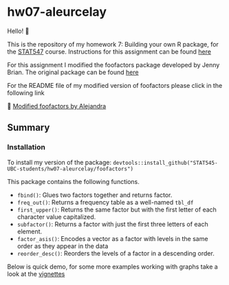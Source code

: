 # hw07-aleurcelay 

Hello! :raising_hand:

This is the repository of my homework 7: Building your own R package, for the [STAT547](http://stat545.com) course.
Instructions for this assignment can be found [here](http://stat545.com/Classroom/assignments/hw07/hw07.html)


For this assignment I modified the foofactors package developed by Jenny Brian. 
The original package can be found [here](https://github.com/jennybc/foofactors) 

For the README file of my modified version of foofactors please click in the following link

:star2: [Modified foofactors by Alejandra](/foofactors/README.md)

## Summary

### Installation

To install my version of the package:
`devtools::install_github("STAT545-UBC-students/hw07-aleurcelay/foofactors")`

This package contains the following functions.

* `fbind()`: Glues two factors together and returns factor.
* `freq_out()`: Returns a frequency table as a well-named `tbl_df`
* `first_upper()`: Returns the same factor but with the first letter of each character value capitalized. 
* `subfactor()`: Returns a factor with just the first three letters of each element. 
* `factor_asis()`: Encodes a vector as a factor with levels in the same order as they appear in the data
* `reorder_desc()`: Reorders the levels of a factor in a descending order. 


Below is quick demo, for some more examples working with graphs take a look at the [vignettes](http://rpubs.com/aleurcelay/440302) 